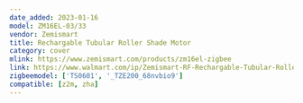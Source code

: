 ```yaml
---
date_added: 2023-01-16
model: ZM16EL-03/33
vendor: Zemismart
title: Rechargable Tubular Roller Shade Motor
category: cover
mlink: https://www.zemismart.com/products/zm16el-zigbee
link: https://www.walmart.com/ip/Zemismart-RF-Rechargable-Tubular-Roller-Shade-Motor-with-1-Way-Remote-Control-Built-in-Battery-for-28mm-Tube-with-WiFi-Dongle/1028148851
zigbeemodel: ['TS0601', '_TZE200_68nvbio9']
compatible: [z2m, zha]
---
```





